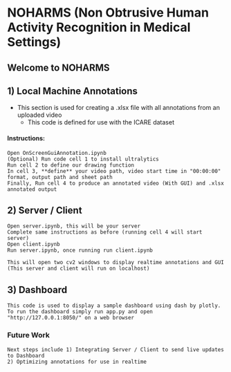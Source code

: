# NOHARMS (Non Obtrusive Human Activity Recognition in Medical Settings)
## Welcome to NOHARMS

## 1) Local Machine Annotations
- This section is used for creating a .xlsx file with all annotations from an uploaded video
	- This code is defined for use with the ICARE dataset
#### Instructions:
	Open OnScreenGuiAnnotation.ipynb
	(Optional) Run code cell 1 to install ultralytics
	Run cell 2 to define our drawing function
	In cell 3, **define** your video path, video start time in "00:00:00" format, output path and sheet path
	Finally, Run cell 4 to produce an annotated video (With GUI) and .xlsx annotated output

## 2) Server / Client
	Open server.ipynb, this will be your server
	Complete same instructions as before (running cell 4 will start server)
	Open client.ipynb
	Run server.ipynb, once running run client.ipynb

	This will open two cv2 windows to display realtime annotations and GUI
	(This server and client will run on localhost)

## 3) Dashboard
	This code is used to display a sample dashboard using dash by plotly.
	To run the dashboard simply run app.py and open "http://127.0.0.1:8050/" on a web browser

### Future Work
	Next steps include 1) Integrating Server / Client to send live updates to Dashboard
	2) Optimizing annotations for use in realtime
